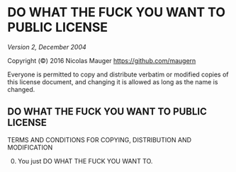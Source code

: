 # DO WHAT THE FUCK YOU WANT TO PUBLIC LICENSE #

*Version 2, December 2004*
 
Copyright (©) 2016 Nicolas Mauger <https://github.com/maugern>
 
Everyone is permitted to copy and distribute verbatim or modified
copies of this license document, and changing it is allowed as long
as the name is changed.
 
## DO WHAT THE FUCK YOU WANT TO PUBLIC LICENSE ##

TERMS AND CONDITIONS FOR COPYING, DISTRIBUTION AND MODIFICATION
 
 0. You just DO WHAT THE FUCK YOU WANT TO.

